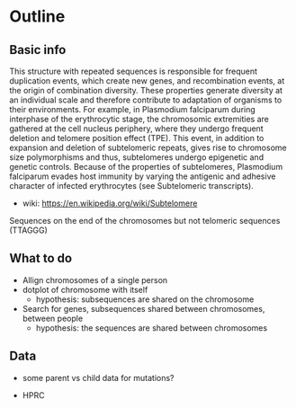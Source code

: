 # Outline

## Basic info

This structure with repeated sequences is responsible for frequent
duplication events, which create new genes, and recombination events,
at the origin of combination diversity. These properties generate diversity
at an individual scale and therefore contribute to adaptation of organisms
to their environments. For example, in Plasmodium falciparum during interphase
of the erythrocytic stage, the chromosomic extremities are gathered
at the cell nucleus periphery, where they undergo frequent deletion
and telomere position effect (TPE). This event, in addition to expansion
and deletion of subtelomeric repeats, gives rise to chromosome size
polymorphisms and thus, subtelomeres undergo epigenetic and genetic controls.
Because of the properties of subtelomeres, Plasmodium falciparum evades
host immunity by varying the antigenic and adhesive character
of infected erythrocytes (see Subtelomeric transcripts).

- wiki: https://en.wikipedia.org/wiki/Subtelomere

Sequences on the end of the chromosomes but not telomeric sequences (TTAGGG)

## What to do

- Allign chromosomes of a single person
- dotplot of chromosome with itself
    - hypothesis: subsequences are shared on the chromosome
- Search for genes, subsequences shared between chromosomes, between people
    - hypothesis: the sequences are shared between chromosomes

## Data

- some parent vs child data for mutations?

- HPRC
